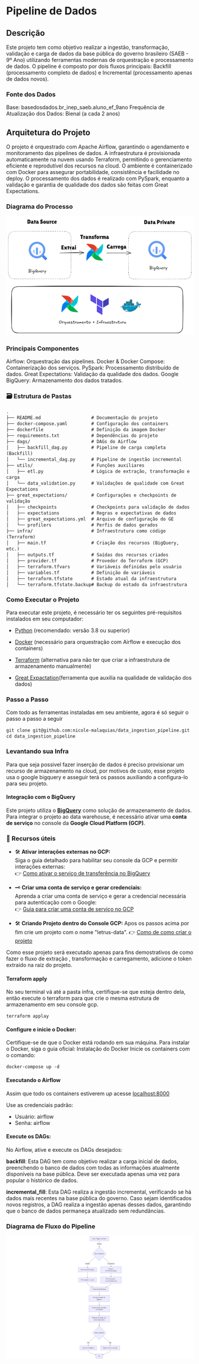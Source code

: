 # Pipeline de Dados

## Descrição

Este projeto tem como objetivo realizar a ingestão, transformação, validação e carga de dados da base pública do governo brasileiro (SAEB - 9º Ano) utilizando ferramentas modernas de orquestração e processamento de dados. O pipeline é composto por dois fluxos principais: Backfill (processamento completo de dados) e Incremental (processamento apenas de dados novos).

### Fonte dos Dados 

Base: basedosdados.br_inep_saeb.aluno_ef_9ano
Frequência de Atualização dos Dados: Bienal (a cada 2 anos)

## Arquitetura do Projeto

O projeto é orquestrado com Apache Airflow, garantindo o agendamento e monitoramento das pipelines de dados. A infraestrutura é provisionada automaticamente na nuvem usando Terraform, permitindo o gerenciamento eficiente e reprodutível dos recursos na cloud. O ambiente é containerizado com Docker para assegurar portabilidade, consistência e facilidade no deploy. O processamento dos dados é realizado com PySpark, enquanto a validação e garantia de qualidade dos dados são feitas com Great Expectations.

### Diagrama do Processo

![Diagrama do Pipeline](assets/diagrama-fundo-claro.png)

### Principais Componentes
Airflow: Orquestração das pipelines.
Docker & Docker Compose: Containerização dos serviços.
PySpark: Processamento distribuído de dados.
Great Expectations: Validação da qualidade dos dados.
Google BigQuery: Armazenamento dos dados tratados.

### 🗃️ Estrutura de Pastas

```
.
├── README.md                   # Documentação do projeto
├── docker-compose.yaml         # Configuração dos containers
├── dockerfile                  # Definição da imagem Docker
├── requirements.txt            # Dependências do projeto
├── dags/                       # DAGs do Airflow
│   ├── backfill_dag.py         # Pipeline de carga completa (Backfill)
│   └── incremental_dag.py      # Pipeline de ingestão incremental
├── utils/                      # Funções auxiliares
│   ├── etl.py                  # Lógica de extração, transformação e carga
│   └── data_validation.py      # Validações de qualidade com Great Expectations
├── great_expectations/         # Configurações e checkpoints de validação
│   ├── checkpoints             # Checkpoints para validação de dados
│   ├── expectations            # Regras e expectativas de dados
│   ├── great_expectations.yml  # Arquivo de configuração do GE
│   └── profilers               # Perfis de dados gerados
├── infra/                      # Infraestrutura como código (Terraform)
│   ├── main.tf                 # Criação dos recursos (BigQuery, etc.)
│   ├── outputs.tf              # Saídas dos recursos criados
│   ├── provider.tf             # Provedor do Terraform (GCP)
│   ├── terraform.tfvars        # Variáveis definidas pelo usuário
│   ├── variables.tf            # Definição de variáveis
│   ├── terraform.tfstate       # Estado atual da infraestrutura
│   └── terraform.tfstate.backup# Backup do estado da infraestrutura

```

### Como Executar o Projeto

Para executar este projeto, é necessário ter os seguintes pré-requisitos instalados em seu computador:

* [Python](https://www.python.org/downloads/) (recomendado: versão 3.8 ou superior)

* [Docker](https://www.docker.com/get-started/) (necessário para orquestração com Airflow e execução dos containers)

* [Terraform](https://developer.hashicorp.com/terraform/tutorials/cli/init) (alternativa para não ter que criar a infraestrutura de armazenamento manualmente)

* [Great Expactation](https://maikpaixao.medium.com/data-quality-with-great-expectation-in-python-0908b179f615)(ferramenta que auxilia na qualidade de validação dos dados)

### Passo a Passo 

Com todo as ferramentas instaladas em seu ambiente, agora é só seguir o passo a passo a seguir 

```
git clone git@github.com:nicole-malaquias/data_ingestion_pipeline.git
cd data_ingestion_pipeline
```

### Levantando sua Infra 

Para que seja possivel fazer inserção de dados  é preciso provisionar um recurso de armazenamento na cloud, por motivos de custo, esse projeto usa o google bigquery e asseguir terá os passos auxiliando a configura-lo para seu projeto. 

#### Integração com o BigQuery

Este projeto utiliza o **[BigQuery](https://support.google.com/cloud/answer/9113366?hl=pt-BR#:~:text=O%20BigQuery%20%C3%A9%20um%20servi%C3%A7o,administrador%20de%20banco%20de%20dados.)** como solução de armazenamento de dados. Para integrar o projeto ao data warehouse, é necessário ativar uma **conta de serviço** no console da **Google Cloud Platform (GCP)**.

### 🔑 Recursos úteis

- 🛠️ **Ativar interações externas no GCP:**  
  Siga o guia detalhado para habilitar seu console da GCP e permitir interações externas:  
  👉 [Como ativar o serviço de transferência no BigQuery](https://cloud.google.com/bigquery/docs/enable-transfer-service?hl=pt-br)

- 🗝️ **Criar uma conta de serviço e gerar credenciais:**  
  Aprenda a criar uma conta de serviço e gerar a credencial necessária para autenticação com o Google:  
  👉 [Guia para criar uma conta de serviço no GCP](https://support.site24x7.com/portal/en/kb/articles/how-to-create-a-service-account-in-gcp-console)

- 🛠️ **Criando Projeto dentro do Console GCP:** 
  Apos os passos acima por fim crie um projeto com o nome "letrus-data". 
  👉 [Como de como criar o projeto](https://medium.com/@camila-marquess/criando-um-projeto-no-dbt-utilizando-o-bigquery-c49fc8375aa2#:~:text=Cria%C3%A7%C3%A3o%20do%20Projeto%20no%20GCP&text=D%C3%AA%20um%20nome%20ao%20seu,clique%20em%20continue%20e%20Done.)


Como esse projeto será executado apenas para fins demostrativos de como fazer o fluxo de extração , transformação e carregamento, adicione o token extraido na raiz do projeto. 

#### Terraform apply 

No seu terminal vá até a pasta infra, certifique-se que esteja dentro dela, então execute o terraform para que crie o mesma estrutura de armazenamento em seu console gcp. 

```
terraform applay
``` 

#### Configure e inicie o Docker:

Certifique-se de que o Docker está rodando em sua máquina.
Para instalar o Docker, siga o guia oficial: Instalação do Docker
Inicie os containers com o comando:

```
docker-compose up -d
```


#### Executando o Airflow 

Assim que todo os containers estiverem *up* acesse [localhost:8000](http://localhost:8080/)

Use as credenciais padrão:
- Usuário: airflow
- Senha: airflow

#### Execute os DAGs:

No Airflow, ative e execute os DAGs desejados:

**backfill**: Esta DAG tem como objetivo realizar a carga inicial de dados, preenchendo o banco de dados com todas as informações atualmente disponíveis na base pública. Deve ser executada apenas uma vez para popular o histórico de dados.


**incremental_fill**: Esta DAG realiza a ingestão incremental, verificando se há dados mais recentes na base pública do governo. Caso sejam identificados novos registros, a DAG realiza a ingestão apenas desses dados, garantindo que o banco de dados permaneça atualizado sem redundâncias.


### Diagrama de Fluxo do Pipeline 



![Diagrama de Fluxo ](assets/mermaid-diagram.png)

